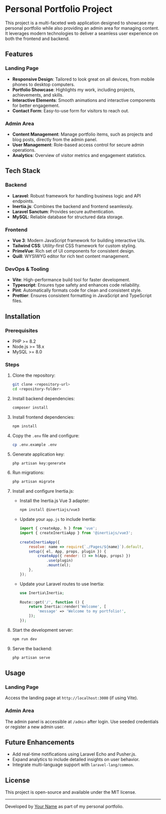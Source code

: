 # Personal Portfolio Project

This project is a multi-faceted web application designed to showcase my personal portfolio while also providing an admin
area for managing content. It leverages modern technologies to deliver a seamless user experience on both the frontend
and backend.

## Features

### Landing Page

- **Responsive Design**: Tailored to look great on all devices, from mobile phones to desktop computers.
- **Portfolio Showcase**: Highlights my work, including projects, achievements, and skills.
- **Interactive Elements**: Smooth animations and interactive components for better engagement.
- **Contact Form**: Easy-to-use form for visitors to reach out.

### Admin Area

- **Content Management**: Manage portfolio items, such as projects and blog posts, directly from the admin panel.
- **User Management**: Role-based access control for secure admin operations.
- **Analytics**: Overview of visitor metrics and engagement statistics.

## Tech Stack

### Backend

- **Laravel**: Robust framework for handling business logic and API endpoints.
- **Inertia.js**: Combines the backend and frontend seamlessly.
- **Laravel Sanctum**: Provides secure authentication.
- **MySQL**: Reliable database for structured data storage.

### Frontend

- **Vue 3**: Modern JavaScript framework for building interactive UIs.
- **Tailwind CSS**: Utility-first CSS framework for custom styling.
- **PrimeVue**: Rich set of UI components for consistent design.
- **Quill**: WYSIWYG editor for rich text content management.

### DevOps & Tooling

- **Vite**: High-performance build tool for faster development.
- **Typescript**: Ensures type safety and enhances code reliability.
- **Pint**: Automatically formats code for clean and consistent style.
- **Prettier**: Ensures consistent formatting in JavaScript and TypeScript files.

## Installation

### Prerequisites

- PHP >= 8.2
- Node.js >= 18.x
- MySQL >= 8.0

### Steps

1. Clone the repository:
   ```bash
   git clone <repository-url>
   cd <repository-folder>
   ```
2. Install backend dependencies:
   ```bash
   composer install
   ```
3. Install frontend dependencies:
   ```bash
   npm install
   ```
4. Copy the `.env` file and configure:
   ```bash
   cp .env.example .env
   ```
5. Generate application key:
   ```bash
   php artisan key:generate
   ```
6. Run migrations:
   ```bash
   php artisan migrate
   ```
7. Install and configure Inertia.js:
    - Install the Inertia.js Vue 3 adapter:
      ```bash
      npm install @inertiajs/vue3
      ```
    - Update your `app.js` to include Inertia:
      ```javascript
      import { createApp, h } from 'vue';
      import { createInertiaApp } from '@inertiajs/vue3';
 
      createInertiaApp({
          resolve: name => require(`./Pages/${name}`).default,
          setup({ el, App, props, plugin }) {
              createApp({ render: () => h(App, props) })
                  .use(plugin)
                  .mount(el);
          },
      });
      ```
    - Update your Laravel routes to use Inertia:
      ```php
      use Inertia\Inertia;
 
      Route::get('/', function () {
          return Inertia::render('Welcome', [
              'message' => 'Welcome to my portfolio!',
          ]);
      });
      ```

8. Start the development server:
   ```bash
   npm run dev
   ```
9. Serve the backend:
   ```bash
   php artisan serve
   ```

## Usage

### Landing Page

Access the landing page at `http://localhost:3000` (if using Vite).

### Admin Area

The admin panel is accessible at `/admin` after login. Use seeded credentials or register a new admin user.

## Future Enhancements

- Add real-time notifications using Laravel Echo and Pusher.js.
- Expand analytics to include detailed insights on user behavior.
- Integrate multi-language support with `laravel-lang/common`.

## License

This project is open-source and available under the MIT license.

---
Developed by [Your Name](https://your-portfolio-url.com) as part of my personal portfolio.


